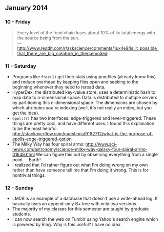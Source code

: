 ## January 2014

### 10 - Friday
> Every level of the food chain loses about 10% of its total energy with the source being from the sun.
> <br/>— http://www.reddit.com/r/askscience/comments/1ux4e9/is_it_possible_that_there_are_big_creature_in_the/cemo3ed

### 11 - Saturday
* Programs like `free(1)` get their stats using procfiles (already knew this) and
  reduce overhead by keeping files open and seeking to the beginning whenever they
  need to reread data.
* HyperDex, the distributed key-value store, uses a deterministic hash to map data
  to n-dimensional space. Data is distributed to multiple servers by partitioning
  this n-dimensional space. The dimensions are chosen by which attributes you're
  indexing (well, it's not really an index, but you get the idea).
* `epoll(7)` has two interfaces: edge-triggered and level-triggered. These things
  are pretty cool, and have different uses.
  I found this explanation to be the most helpful: http://stackoverflow.com/questions/9162712/what-is-the-purpose-of-epolls-edge-triggered-option
* The Milky Way has four spiral arms: http://www.sci-news.com/astronomy/science-milky-way-galaxy-four-spiral-arms-01649.html
  We can figure this out by observing everything from a single point -- Earth!
* I realized that I'd rather figure out what I'm doing wrong on my own rather than
  have someone tell me that I'm doing it wrong. This is for nontrivial things.

### 12 - Sunday
* LMDB is an example of a database that doesn't use a write-ahead log. It basically uses
  an append-only B+ tree with only two versions.
* The majority of my classes for this semester are taught by graduate students.
* I can now search the web on Tumblr using Yahoo's search engine which is powered by Bing.
  Why is this useful? I have no idea.
